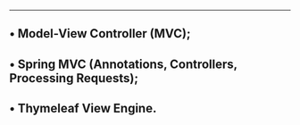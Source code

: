 ------------------------------------------------------------------
• Model-View Controller (MVC);
------------------------------------------------------------------
• Spring MVC (Annotations, Controllers, Processing Requests);
------------------------------------------------------------------
• Thymeleaf View Engine.
------------------------------------------------------------------
